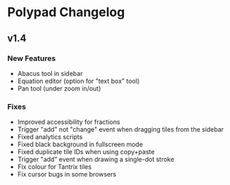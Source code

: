 # Polypad Changelog

## v1.4

### New Features

* Abacus tool in sidebar
* Equation editor (option for "text box" tool)
* Pan tool (under zoom in/out)

### Fixes

* Improved accessibility for fractions
* Trigger "add" not "change" event when dragging tiles from the sidebar
* Fixed analytics scripts
* Fixed black background in fullscreen mode
* Fixed duplicate tile IDs when using copy+paste
* Trigger "add" event when drawing a single-dot stroke
* Fix colour for Tantrix tiles
* Fix cursor bugs in some browsers
